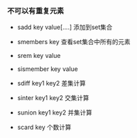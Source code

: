 ### 不可以有重复元素

* sadd key value[....] 添加到set集合

* smembers key 查看set集合中所有的元素

* srem key value

* sismember key value

* sdiff key1 key2 差集计算

* sinter key1 key2 交集计算

* sunion key1 key2 并集计算

* scard key 个数计算
